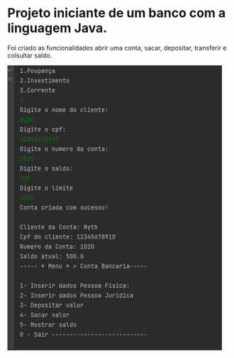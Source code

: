 
<h1>Projeto iniciante de um banco com a linguagem Java.</h1>

Foi criado as funcionalidades abrir uma conta, sacar, depositar, transferir e colsultar saldo.

<img src="ProjetoBanco3.png">



